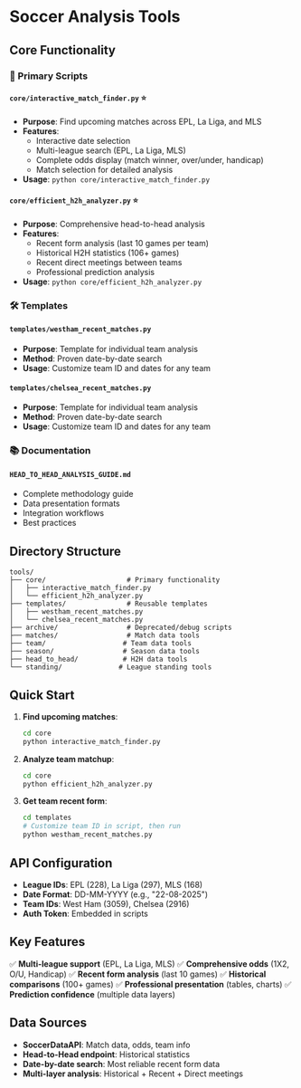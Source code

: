 # Soccer Analysis Tools

## Core Functionality

### 🎯 Primary Scripts

#### **`core/interactive_match_finder.py`** ⭐
- **Purpose**: Find upcoming matches across EPL, La Liga, and MLS
- **Features**: 
  - Interactive date selection
  - Multi-league search (EPL, La Liga, MLS)
  - Complete odds display (match winner, over/under, handicap)
  - Match selection for detailed analysis
- **Usage**: `python core/interactive_match_finder.py`

#### **`core/efficient_h2h_analyzer.py`** ⭐  
- **Purpose**: Comprehensive head-to-head analysis
- **Features**:
  - Recent form analysis (last 10 games per team)
  - Historical H2H statistics (106+ games)
  - Recent direct meetings between teams
  - Professional prediction analysis
- **Usage**: `python core/efficient_h2h_analyzer.py`

### 🛠️ Templates

#### **`templates/westham_recent_matches.py`**
- **Purpose**: Template for individual team analysis
- **Method**: Proven date-by-date search
- **Usage**: Customize team ID and dates for any team

#### **`templates/chelsea_recent_matches.py`**
- **Purpose**: Template for individual team analysis
- **Method**: Proven date-by-date search  
- **Usage**: Customize team ID and dates for any team

### 📚 Documentation

#### **`HEAD_TO_HEAD_ANALYSIS_GUIDE.md`**
- Complete methodology guide
- Data presentation formats
- Integration workflows
- Best practices

## Directory Structure

```
tools/
├── core/                    # Primary functionality
│   ├── interactive_match_finder.py
│   └── efficient_h2h_analyzer.py
├── templates/               # Reusable templates
│   ├── westham_recent_matches.py
│   └── chelsea_recent_matches.py
├── archive/                 # Deprecated/debug scripts
├── matches/                 # Match data tools
├── team/                   # Team data tools
├── season/                 # Season data tools
├── head_to_head/           # H2H data tools
└── standing/              # League standing tools
```

## Quick Start

1. **Find upcoming matches**:
   ```bash
   cd core
   python interactive_match_finder.py
   ```

2. **Analyze team matchup**:
   ```bash
   cd core  
   python efficient_h2h_analyzer.py
   ```

3. **Get team recent form**:
   ```bash
   cd templates
   # Customize team ID in script, then run
   python westham_recent_matches.py
   ```

## API Configuration

- **League IDs**: EPL (228), La Liga (297), MLS (168)
- **Date Format**: DD-MM-YYYY (e.g., "22-08-2025")
- **Team IDs**: West Ham (3059), Chelsea (2916)
- **Auth Token**: Embedded in scripts

## Key Features

✅ **Multi-league support** (EPL, La Liga, MLS)
✅ **Comprehensive odds** (1X2, O/U, Handicap)
✅ **Recent form analysis** (last 10 games)
✅ **Historical comparisons** (100+ games)
✅ **Professional presentation** (tables, charts)
✅ **Prediction confidence** (multiple data layers)

## Data Sources

- **SoccerDataAPI**: Match data, odds, team info
- **Head-to-Head endpoint**: Historical statistics  
- **Date-by-date search**: Most reliable recent form data
- **Multi-layer analysis**: Historical + Recent + Direct meetings
